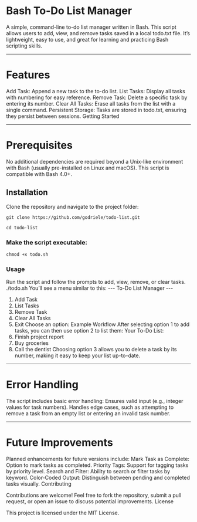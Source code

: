 # Bash To-Do List Manager

A simple, command-line to-do list manager written in Bash. This script allows users to add, view, and remove tasks saved in a local todo.txt file. It’s lightweight, easy to use, and great for learning and practicing Bash scripting skills.

---

# Features

Add Task: Append a new task to the to-do list.
List Tasks: Display all tasks with numbering for easy reference.
Remove Task: Delete a specific task by entering its number.
Clear All Tasks: Erase all tasks from the list with a single command.
Persistent Storage: Tasks are stored in todo.txt, ensuring they persist between sessions.
Getting Started

---

# Prerequisites
No additional dependencies are required beyond a Unix-like environment with Bash (usually pre-installed on Linux and macOS). This script is compatible with Bash 4.0+.

## Installation
Clone the repository and navigate to the project folder:

`git clone https://github.com/godriele/todo-list.git`

`cd todo-list`

### Make the script executable:
`chmod +x todo.sh`

### Usage
Run the script and follow the prompts to add, view, remove, or clear tasks.
./todo.sh
You’ll see a menu similar to this:
--- To-Do List Manager ---
1. Add Task
2. List Tasks
3. Remove Task
4. Clear All Tasks
5. Exit
Choose an option:
Example Workflow
After selecting option 1 to add tasks, you can then use option 2 to list them:
Your To-Do List:
1. Finish project report
2. Buy groceries
3. Call the dentist
Choosing option 3 allows you to delete a task by its number, making it easy to keep your list up-to-date.

---

# Error Handling

The script includes basic error handling:
Ensures valid input (e.g., integer values for task numbers).
Handles edge cases, such as attempting to remove a task from an empty list or entering an invalid task number.

--- 

# Future Improvements

Planned enhancements for future versions include:
Mark Task as Complete: Option to mark tasks as completed.
Priority Tags: Support for tagging tasks by priority level.
Search and Filter: Ability to search or filter tasks by keyword.
Color-Coded Output: Distinguish between pending and completed tasks visually.
Contributing

Contributions are welcome! Feel free to fork the repository, submit a pull request, or open an issue to discuss potential improvements.
License

This project is licensed under the MIT License.
